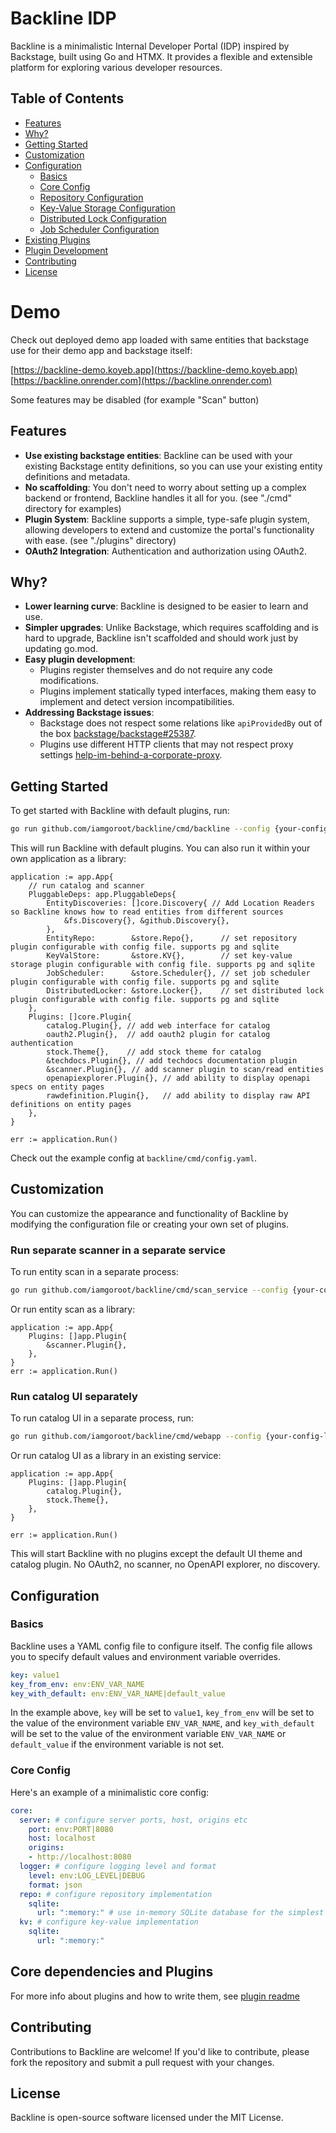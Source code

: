 # Backline IDP

Backline is a minimalistic Internal Developer Portal (IDP) inspired by Backstage, built using Go and HTMX. It provides a flexible and extensible platform for exploring various developer resources.

## Table of Contents
- [Features](#features)
- [Why?](#why)
- [Getting Started](#getting-started)
- [Customization](#customization)
- [Configuration](#configuration)
  - [Basics](#basics)
  - [Core Config](#core-config)
  - [Repository Configuration](#repository-configuration)
  - [Key-Value Storage Configuration](#key-value-storage-configuration)
  - [Distributed Lock Configuration](#distributed-lock-configuration)
  - [Job Scheduler Configuration](#job-scheduler-configuration)
- [Existing Plugins](#existing-plugins)
- [Plugin Development](#plugin-development)
- [Contributing](#contributing)
- [License](#license)

# Demo

Check out deployed demo app loaded with same entities that backstage use for their demo app and backstage itself:

[https://backline-demo.koyeb.app](https://backline-demo.koyeb.app)
[https://backline.onrender.com](https://backline.onrender.com)

Some features may be disabled (for example "Scan" button)

## Features
- **Use existing backstage entities**: Backline can be used with your existing Backstage entity definitions, so you can use your existing entity definitions and metadata.
- **No scaffolding**: You don't need to worry about setting up a complex backend or frontend, Backline handles it all for you. (see "./cmd" directory for examples)
- **Plugin System**: Backline supports a simple, type-safe plugin system, allowing developers to extend and customize the portal's functionality with ease. (see "./plugins" directory)
- **OAuth2 Integration**: Authentication and authorization using OAuth2.

## Why?
- **Lower learning curve**: Backline is designed to be easier to learn and use.
- **Simpler upgrades**: Unlike Backstage, which requires scaffolding and is hard to upgrade, Backline isn't scaffolded and should work just by updating go.mod.
- **Easy plugin development**:
  - Plugins register themselves and do not require any code modifications.
  - Plugins implement statically typed interfaces, making them easy to implement and detect version incompatibilities.
- **Addressing Backstage issues**:
  - Backstage does not respect some relations like `apiProvidedBy` out of the box [backstage/backstage#25387](https://github.com/backstage/backstage/issues/25387).
  - Plugins use different HTTP clients that may not respect proxy settings [help-im-behind-a-corporate-proxy](https://github.com/backstage/backstage/blob/master/contrib/docs/tutorials/help-im-behind-a-corporate-proxy.md).

## Getting Started

To get started with Backline with default plugins, run:

```bash
go run github.com/iamgoroot/backline/cmd/backline --config {your-config-location}/config.yaml
```

This will run Backline with default plugins. You can also run it within your own application as a library:

```golang
application := app.App{
    // run catalog and scanner
    PluggableDeps: app.PluggableDeps{
        EntityDiscoveries: []core.Discovery{ // Add Location Readers so Backline knows how to read entities from different sources
            &fs.Discovery{}, &github.Discovery{},
        },
        EntityRepo:        &store.Repo{},      // set repository plugin configurable with config file. supports pg and sqlite
        KeyValStore:       &store.KV{},        // set key-value storage plugin configurable with config file. supports pg and sqlite
        JobScheduler:      &store.Scheduler{}, // set job scheduler plugin configurable with config file. supports pg and sqlite
        DistributedLocker: &store.Locker{},    // set distributed lock plugin configurable with config file. supports pg and sqlite
    },
    Plugins: []core.Plugin{
        catalog.Plugin{}, // add web interface for catalog
        oauth2.Plugin{},  // add oauth2 plugin for catalog authentication
        stock.Theme{},    // add stock theme for catalog
        &techdocs.Plugin{}, // add techdocs documentation plugin
        &scanner.Plugin{}, // add scanner plugin to scan/read entities
        openapiexplorer.Plugin{}, // add ability to display openapi specs on entity pages
        rawdefinition.Plugin{},   // add ability to display raw API definitions on entity pages
    },
}

err := application.Run()
```

Check out the example config at `backline/cmd/config.yaml`.

## Customization

You can customize the appearance and functionality of Backline by modifying the configuration file or creating your own set of plugins.

### Run separate scanner in a separate service

To run entity scan in a separate process:

```bash
go run github.com/iamgoroot/backline/cmd/scan_service --config {your-config-location}/config.yaml
```

Or run entity scan as a library:

```golang
application := app.App{
    Plugins: []app.Plugin{
        &scanner.Plugin{},
    },
}
err := application.Run()
```

### Run catalog UI separately

To run catalog UI in a separate process, run:

```bash
go run github.com/iamgoroot/backline/cmd/webapp --config {your-config-location}/config.yaml
```

Or run catalog UI as a library in an existing service:

```golang
application := app.App{
    Plugins: []app.Plugin{
        catalog.Plugin{},
        stock.Theme{},
    },
}

err := application.Run()
```

This will start Backline with no plugins except the default UI theme and catalog plugin. No OAuth2, no scanner, no OpenAPI explorer, no discovery.

## Configuration

### Basics

Backline uses a YAML config file to configure itself. The config file allows you to specify default values and environment variable overrides.

```yaml
key: value1
key_from_env: env:ENV_VAR_NAME
key_with_default: env:ENV_VAR_NAME|default_value
```

In the example above, `key` will be set to `value1`, `key_from_env` will be set to the value of the environment variable `ENV_VAR_NAME`, and `key_with_default` will be set to the value of the environment variable `ENV_VAR_NAME` or `default_value` if the environment variable is not set.

### Core Config

Here's an example of a minimalistic core config:

```yaml
core:
  server: # configure server ports, host, origins etc
    port: env:PORT|8080
    host: localhost
    origins:
    - http://localhost:8080
  logger: # configure logging level and format
    level: env:LOG_LEVEL|DEBUG
    format: json
  repo: # configure repository implementation
    sqlite:
      url: ":memory:" # use in-memory SQLite database for the simplest setup
  kv: # configure key-value implementation
    sqlite:
      url: ":memory:" 
```

## Core dependencies and Plugins

For more info about plugins and how to write them, see [plugin readme](./plugin/README.md)

## Contributing

Contributions to Backline are welcome! If you'd like to contribute, please fork the repository and submit a pull request with your changes.

## License

Backline is open-source software licensed under the MIT License.
